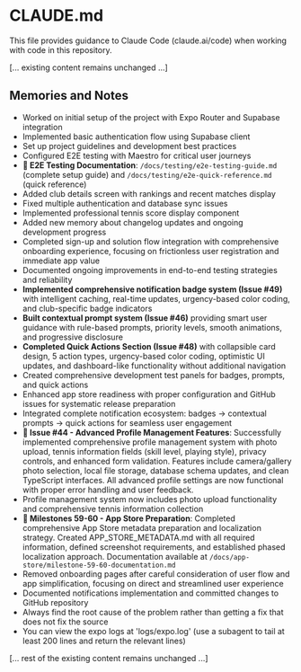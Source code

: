 # CLAUDE.md

This file provides guidance to Claude Code (claude.ai/code) when working with code in this repository.

[... existing content remains unchanged ...]

## Memories and Notes

- Worked on initial setup of the project with Expo Router and Supabase integration
- Implemented basic authentication flow using Supabase client
- Set up project guidelines and development best practices
- Configured E2E testing with Maestro for critical user journeys
- **📖 E2E Testing Documentation**: `/docs/testing/e2e-testing-guide.md` (complete setup guide) and `/docs/testing/e2e-quick-reference.md` (quick reference)
- Added club details screen with rankings and recent matches display
- Fixed multiple authentication and database sync issues
- Implemented professional tennis score display component
- Added new memory about changelog updates and ongoing development progress
- Completed sign-up and solution flow integration with comprehensive onboarding experience, focusing on frictionless user registration and immediate app value
- Documented ongoing improvements in end-to-end testing strategies and reliability
- **Implemented comprehensive notification badge system (Issue #49)** with intelligent caching, real-time updates, urgency-based color coding, and club-specific badge indicators
- **Built contextual prompt system (Issue #46)** providing smart user guidance with rule-based prompts, priority levels, smooth animations, and progressive disclosure
- **Completed Quick Actions Section (Issue #48)** with collapsible card design, 5 action types, urgency-based color coding, optimistic UI updates, and dashboard-like functionality without additional navigation
- Created comprehensive development test panels for badges, prompts, and quick actions
- Enhanced app store readiness with proper configuration and GitHub issues for systematic release preparation
- Integrated complete notification ecosystem: badges → contextual prompts → quick actions for seamless user engagement
- **🔧 Issue #44 - Advanced Profile Management Features**: Successfully implemented comprehensive profile management system with photo upload, tennis information fields (skill level, playing style), privacy controls, and enhanced form validation. Features include camera/gallery photo selection, local file storage, database schema updates, and clean TypeScript interfaces. All advanced profile settings are now functional with proper error handling and user feedback.
- Profile management system now includes photo upload functionality and comprehensive tennis information collection
- **📱 Milestones 59-60 - App Store Preparation**: Completed comprehensive App Store metadata preparation and localization strategy. Created APP_STORE_METADATA.md with all required information, defined screenshot requirements, and established phased localization approach. Documentation available at `/docs/app-store/milestone-59-60-documentation.md`
- Removed onboarding pages after careful consideration of user flow and app simplification, focusing on direct and streamlined user experience
- Documented notifications implementation and committed changes to GitHub repository
- Always find the root cause of the problem rather than getting a fix that does not fix the source
- You can view the expo logs at 'logs/expo.log' (use a subagent to tail at least 200 lines and return the relevant lines)

[... rest of the existing content remains unchanged ...]